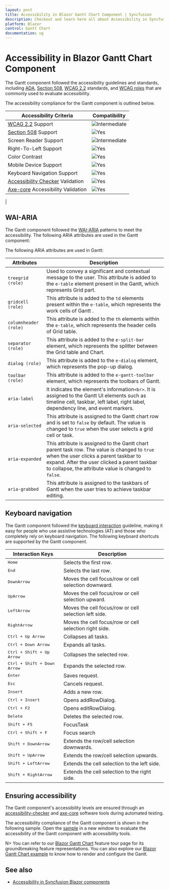 ```yaml
---
layout: post
title: Accessibility in Blazor Gantt Chart Component | Syncfusion
description: Checkout and learn here all about Accessibility in Syncfusion Blazor Gantt Chart component and more.
platform: Blazor
control: Gantt Chart
documentation: ug
---
```


# Accessibility in Blazor Gantt Chart Component

The Gantt component followed the accessibility guidelines and standards, including [ADA](https://www.ada.gov/), [Section 508](https://www.section508.gov/), [WCAG 2.2](https://www.w3.org/TR/WCAG22/) standards, and [WCAG roles](https://www.w3.org/TR/wai-aria/#roles) that are commonly used to evaluate accessibility.

The accessibility compliance for the Gantt component is outlined below.

| Accessibility Criteria | Compatibility |
| -- | -- |
| [WCAG 2.2](https://www.w3.org/TR/WCAG22/) Support | <img src="https://cdn.syncfusion.com/content/images/documentation/partial.png" alt="Intermediate"> |
| [Section 508](https://www.section508.gov/) Support | <img src="https://cdn.syncfusion.com/content/images/documentation/full.png" alt="Yes"> |
| Screen Reader Support | <img src="https://cdn.syncfusion.com/content/images/documentation/partial.png" alt="Intermediate"> |
| Right-To-Left Support | <img src="https://cdn.syncfusion.com/content/images/documentation/full.png" alt="Yes"> |
| Color Contrast | <img src="https://cdn.syncfusion.com/content/images/documentation/full.png" alt="Yes"> |
| Mobile Device Support | <img src="https://cdn.syncfusion.com/content/images/documentation/full.png" alt="Yes"> |
| Keyboard Navigation Support | <img src="https://cdn.syncfusion.com/content/images/documentation/full.png" alt="Yes"> |
| [Accessibility Checker](https://www.npmjs.com/package/accessibility-checker) Validation | <img src="https://cdn.syncfusion.com/content/images/documentation/full.png" alt="Yes"> |
| [Axe-core](https://www.npmjs.com/package/axe-core) Accessibility Validation | <img src="https://cdn.syncfusion.com/content/images/documentation/full.png" alt="Yes">
|


## WAI-ARIA

The Gantt component followed the [WAI-ARIA](https://www.w3.org/WAI/ARIA/apg/patterns/) patterns to meet the accessibility. The following ARIA attributes are used in the Gantt component:

The following ARIA attributes are used in Gantt:


| **Attributes** | **Description** |
| --- | --- |
| `treegrid (role)` | Used to convey a significant and contextual message to the user. This attribute is added to the `e-table` element present in the Gantt, which represents Grid part. |
| `gridcell (role)` | This attribute is added to the `td` elements present within the `e-table`, which represents the work cells of Gantt .|
| `columnheader (role)` | This attribute is added to the `th` elements within the `e-table`, which represents the header cells of Grid table. |
| `separator (role)` | This attribute is added to the `e-split-bar` element, which represents the splitter between the Grid table and Chart. |
| `dialog (role)` | This attribute is added to the `e-dialog` element, which represents the pop-up dialog. |
| `toolbar (role)` | This attribute is added to the `e-gantt-toolbar` element, which represents the toolbars of Gantt. |
| `aria-label` | It indicates the element's information`<br>`. It is assigned to the Gantt UI elements such as timeline cell, taskbar, left label, right label, dependency line, and event markers. |
| `aria-selected` | This attribute is assigned to the Gantt chart row and is set to `false` by default. The value is changed to `true` when the user selects a grid cell or task. |
| `aria-expanded` | This attribute is assigned to the Gantt chart parent task row. The value is changed to `true` when the user clicks a parent taskbar to expand. After the user clicked a parent taskbar to collapse, the attribute value is changed to `false`. |
| `aria-grabbed` | This attribute is assigned to the taskbars of Gantt when the user tries to achieve taskbar editing. |

## Keyboard navigation

The Gantt component followed the [keyboard interaction](https://www.w3.org/WAI/ARIA/apg/patterns/) guideline, making it easy for people who use assistive technologies (AT) and those who completely rely on keyboard navigation. The following keyboard shortcuts are supported by the Gantt component.

Interaction Keys |Description
-----|-----
<kbd>Home</kbd> |Selects the first row.
<kbd>End</kbd> |Selects the last row.
<kbd>DownArrow</kbd> |Moves the cell focus/row or cell selection downward.
<kbd>UpArrow</kbd> |Moves the cell focus/row or cell selection upward.
<kbd>LeftArrow</kbd> |Moves the cell focus/row or cell selection left side.
<kbd>RightArrow</kbd> |Moves the cell focus/row or cell selection right side.
<kbd>Ctrl + Up Arrow</kbd> |Collapses all tasks.
<kbd>Ctrl + Down Arrow</kbd> |Expands all tasks.
<kbd>Ctrl + Shift + Up Arrow</kbd> |Collapses the selected row.
<kbd>Ctrl + Shift + Down Arrow</kbd> |Expands the selected row.
<kbd>Enter</kbd> |Saves request.
<kbd>Esc</kbd> |Cancels request.
<kbd>Insert</kbd> |Adds a new row.
<kbd>Ctrl + Insert</kbd> |Opens addRowDialog.
<kbd>Ctrl + F2</kbd> |Opens editRowDialog.
<kbd>Delete</kbd> |Deletes the selected row.
<kbd>Shift + F5</kbd> |FocusTask
<kbd>Ctrl + Shift + F</kbd> |Focus search
<kbd>Shift + DownArrow</kbd> |Extends the row/cell selection downwards.
<kbd>Shift + UpArrow</kbd> |Extends the row/cell selection upwards.
<kbd>Shift + LeftArrow</kbd> |Extends the cell selection to the left side.
<kbd>Shift + RightArrow</kbd> |Extends the cell selection to the right side.

## Ensuring accessibility

The Gantt component's accessibility levels are ensured through an [accessibility-checker](https://www.npmjs.com/package/accessibility-checker) and [axe-core](https://www.npmjs.com/package/axe-core) software tools during automated testing.

The accessibility compliance of the Gantt component is shown in the following sample. Open the [sample](#) in a new window to evaluate the accessibility of the Gantt component with accessibility tools.


N> You can refer to our [Blazor Gantt Chart](https://www.syncfusion.com/blazor-components/blazor-gantt-chart) feature tour page for its groundbreaking feature representations. You can also explore our [Blazor Gantt Chart example](https://blazor.syncfusion.com/demos/gantt-chart/default-functionalities?theme=bootstrap5) to know how to render and configure the Gantt.

## See also

* [Accessibility in Syncfusion Blazor components](https://blazor.syncfusion.com/documentation/common/accessibility)